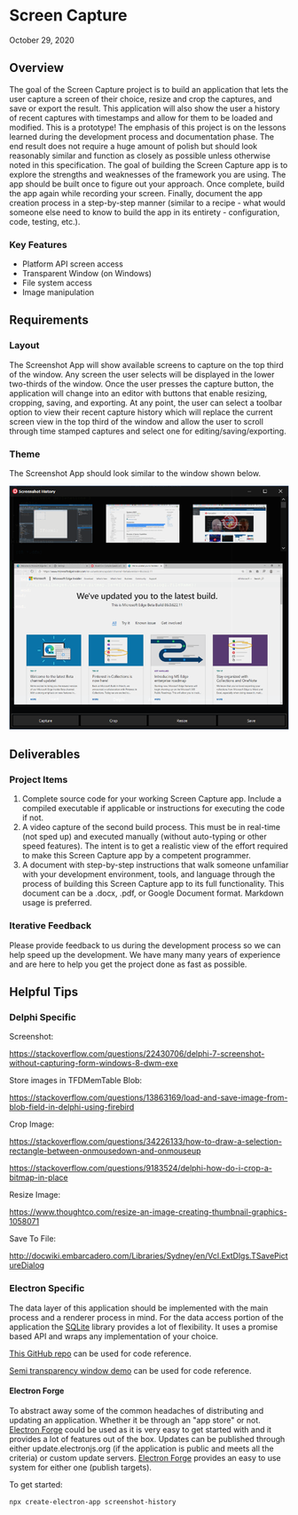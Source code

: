 # Screen Capture
October 29, 2020

## Overview
The goal of the Screen Capture project is to build an application that lets the user capture a screen of their choice, resize and crop the captures, and save or export the result.  This application will also show the user a history of recent captures with timestamps and allow for them to be loaded and modified.  This is a prototype! The emphasis of this project is on the lessons learned during the development process and documentation phase. The end result does not require a huge amount of polish but should look reasonably similar and function as closely as possible unless otherwise noted in this specification.
The goal of building the Screen Capture app is to explore the strengths and weaknesses of the framework you are using. The app should be built once to figure out your approach.  Once complete, build the app again while recording your screen.  Finally, document the app creation process in a step-by-step manner (similar to a recipe - what would someone else need to know to build the app in its entirety - configuration, code, testing, etc.).

### Key Features
- Platform API screen access
- Transparent Window (on Windows)
- File system access
- Image manipulation

## Requirements
### Layout
The Screenshot App will show available screens to capture on the top third of the window.  Any screen the user selects will be displayed in the lower two-thirds of the window.  Once the user presses the capture button, the application will change into an editor with buttons that enable resizing, cropping, saving, and exporting.  At any point, the user can select a toolbar option to view their recent capture history which will replace the current screen view in the top third of the window and allow the user to scroll through time stamped captures and select one for editing/saving/exporting.


### Theme
The Screenshot App should look similar to the window shown below. 

![](https://github.com/Embarcadero/ComparisonResearch/blob/main/screenshot-history/screencap.png)


## Deliverables
### Project Items

1. Complete source code for your working Screen Capture app.  Include a compiled executable if applicable or instructions for executing the code if not.
2. A video capture of the second build process.  This must be in real-time (not sped up) and executed manually (without auto-typing or other speed features).  The intent is to get a realistic view of the effort required to make this Screen Capture app by a competent programmer.
3. A document with step-by-step instructions that walk someone unfamiliar with your development environment, tools, and language through the process of building this Screen Capture app to its full functionality.  This document can be a .docx, .pdf, or Google Document format.  Markdown usage is preferred.



### Iterative Feedback
Please provide feedback to us during the development process so we can help speed up the development. We have many many years of experience and are here to help you get the project done as fast as possible.

## Helpful Tips

### Delphi Specific

Screenshot:

<https://stackoverflow.com/questions/22430706/delphi-7-screenshot-without-capturing-form-windows-8-dwm-exe>

Store images in TFDMemTable Blob:

<https://stackoverflow.com/questions/13863169/load-and-save-image-from-blob-field-in-delphi-using-firebird>

Crop Image:

<https://stackoverflow.com/questions/34226133/how-to-draw-a-selection-rectangle-between-onmousedown-and-onmouseup>

<https://stackoverflow.com/questions/9183524/delphi-how-do-i-crop-a-bitmap-in-place>

Resize Image:

<https://www.thoughtco.com/resize-an-image-creating-thumbnail-graphics-1058071>

Save To File:

<http://docwiki.embarcadero.com/Libraries/Sydney/en/Vcl.ExtDlgs.TSavePictureDialog>

### Electron Specific

The data layer of this application should be implemented with the main process and a renderer process in mind.
For the data access portion of the application the [SQLite](https://www.npmjs.com/package/sqlite) library provides a lot of flexibility. It uses a promise based API and wraps any implementation of your choice.

[This GitHub repo](https://github.com/hokein/electron-sample-apps/tree/master/desktop-capture) can be used for code reference. 

[Semi transparency window demo](https://www.electronjs.org/apps/glass-browser) can be used for code reference.

#### Electron Forge

To abstract away some of the common headaches of distributing and updating an application. Whether it be through an "app store" or not.
[Electron Forge](https://www.electronforge.io) could be used as it is very easy to get started with and it provides a lot of features out of the box.
Updates can be published through either update.electronjs.org (if the application is public and meets all the criteria) or custom update servers.
[Electron Forge](https://www.electronforge.io) provides an easy to use system for either one (publish targets).

To get started:

```sh
npx create-electron-app screenshot-history
```

